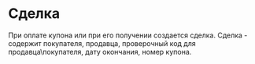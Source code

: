 # Сделка

При оплате купона или при его получении создается сделка. Сделка - содержит покупателя, продавца, проверочный код для продавца\покупателя, дату окончания, номер купона.